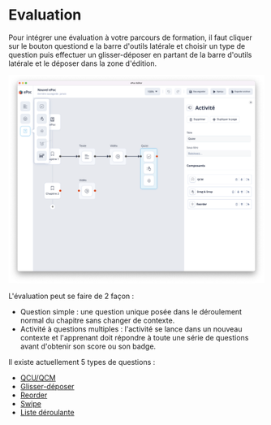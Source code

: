 # Evaluation

Pour intégrer une évaluation à votre parcours de formation, il faut cliquer sur le bouton questiond e la barre 
d'outils latérale et choisir un type de question puis effectuer un glisser-déposer en partant de la barre 
d'outils latérale et le déposer dans la zone d'édition.

![Renseigner un quizz](../images/question.png)

L'évaluation peut se faire de 2 façon :

- Question simple : une question unique posée dans le déroulement normal du chapitre sans changer de contexte.
- Activité à questions multiples : l'activité se lance dans un nouveau contexte et l'apprenant doit répondre à toute
  une série de questions avant d'obtenir son score ou son badge.


Il existe actuellement 5 types de questions :

- [QCU/QCM](choice.md)
- [Glisser-déposer](drag-and-drop.md)
- [Reorder](reorder.md)
- [Swipe](swipe.md)
- [Liste déroulante](dropdown.md)